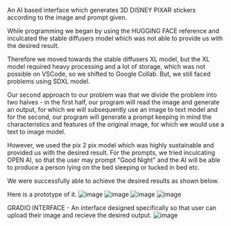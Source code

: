 An AI based interface which generates 3D DISNEY PIXAR stickers according to the image and prompt given.

While programming we began by using the HUGGING FACE reference and inculcated the stable diffusers model which was not able to provide us with the desired result.

Therefore we moved towards the stable diffusers XL model, but the XL model required heavy processing and a lot of storage, which was not possible on VSCode, so we shifted to Google Collab. But, we still faced problems using SDXL model.

Our second approach to our problem was that we divide the problem into two halves - in the first half, our program will read the image and generate an output, for which we will subsequently use an image to text model and for the second, our program will generate a prompt keeping in mind the characteristics and features of the original image, for which we would use a text to image model.

However, we used the pix 2 pix model which was highly sustainable and provided us with the desired result. For the prompts, we tried inculcating OPEN AI, so that the user may prompt "Good Night" and the AI will be able to produce a person lying on the bed sleeping or tucked in bed etc.

We were successfully able to achieve the desired results as shown below.

Here is a prototype of it.
![image](https://github.com/user-attachments/assets/4c236740-cbef-463d-b7a9-d18b6ca8c0ac)
![image](https://github.com/user-attachments/assets/6b2298b9-e411-4c2c-9d49-8665e78f8a54)
![image](https://github.com/user-attachments/assets/a226e794-58c1-4be3-90c2-0f49d734abfb)
![image](https://github.com/user-attachments/assets/5c2c597f-5694-438a-8b59-0703a92c26f0)

GRADIO INTERFACE - An interface designed specifically so that user can upload their image and recieve the desired output.
![image](https://github.com/user-attachments/assets/1f9d88bd-39bf-4546-a901-6541d11b0735)





